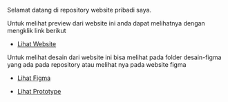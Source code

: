 Selamat datang di repository website pribadi saya. 

Untuk melihat preview dari website ini
anda dapat melihatnya dengan mengklik link berikut

- [Lihat Website](https://gedeyoga.github.io/)

Untuk melihat desain dari website ini bisa melihat pada folder desain-figma yang ada pada repository
atau melihat nya pada website figma

- [Lihat Figma](https://www.figma.com/file/XuLqpwl47ifz2iftYiNgk7/Portofolio?node-id=0%3A1&t=MmYhUmyxsA8TnRRK-1)

- [Lihat Prototype](https://www.figma.com/proto/XuLqpwl47ifz2iftYiNgk7/Portofolio?node-id=0%3A1&scaling=min-zoom&page-id=0%3A1&starting-point-node-id=1%3A2)

